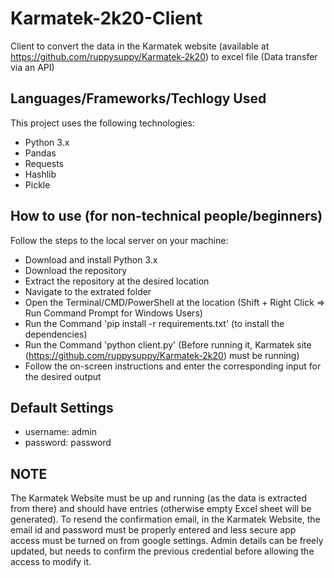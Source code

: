 # Karmatek-2k20-Client
Client to convert the data in the Karmatek website (available at https://github.com/ruppysuppy/Karmatek-2k20) to excel file (Data transfer via an API)

## Languages/Frameworks/Techlogy Used
This project uses the following technologies:
* Python 3.x
* Pandas
* Requests
* Hashlib
* Pickle

## How to use (for non-technical people/beginners)
Follow the steps to the local server on your machine:
* Download and install Python 3.x
* Download the repository
* Extract the repository at the desired location
* Navigate to the extrated folder
* Open the Terminal/CMD/PowerShell at the location (Shift + Right Click => Run Command Prompt for Windows Users)
* Run the Command 'pip install -r requirements.txt' (to install the dependencies)
* Run the Command 'python client.py' (Before running it, Karmatek site (https://github.com/ruppysuppy/Karmatek-2k20) must be running)
* Follow the on-screen instructions and enter the corresponding input for the desired output

## Default Settings
* username: admin
* password: password

## NOTE
The Karmatek Website must be up and running (as the data is extracted from there) and should have entries (otherwise empty Excel sheet will be generated). To resend the confirmation email, in the Karmatek Website, the email id and password must be properly entered and less secure app access must be turned on from google settings. Admin details can be freely updated, but needs to confirm the previous credential before allowing the access to modify it.
